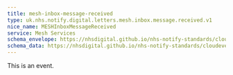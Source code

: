 ```yaml
---
title: mesh-inbox-message-received
type: uk.nhs.notify.digital.letters.mesh.inbox.message.received.v1
nice_name: MESHInboxMessageReceived
service: Mesh Services
schema_envelope: https://nhsdigital.github.io/nhs-notify-standards/cloudevents/nhs-notify-example-event.schema.json
schema_data: https://nhsdigital.github.io/nhs-notify-standards/cloudevents/nhs-notify-example-event-data.schema.json
---
```


This is an event.
